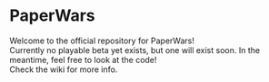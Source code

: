 # PaperWars
Welcome to the official repository for PaperWars!  
Currently no playable beta yet exists, but one will exist soon. In the meantime, feel free to look at the code!   
Check the wiki for more info.
